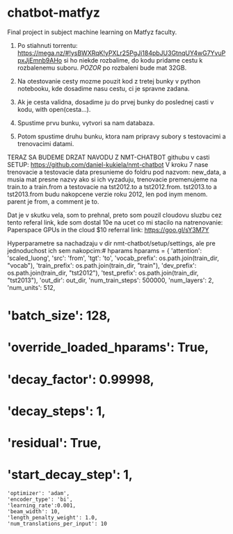 # chatbot-matfyz
Final project in subject machine learning on Matfyz faculty.

1. Po stiahnuti torrentu: https://mega.nz/#!ysBWXRqK!yPXLr25PgJi184pbJU3GtnqUY4wG7YvuPpxJjEmnb9AHo 
si ho niekde rozbalime, do kodu pridame cestu k rozbalenemu suboru. 
*POZOR* po rozbaleni bude mat 32GB.

2. Na otestovanie cesty mozme pouzit kod z tretej bunky v python notebooku, kde dosadime nasu cestu, ci je spravne zadana.

3. Ak je cesta validna, dosadime ju do prvej bunky do poslednej casti v kodu, with open(cesta...).

4. Spustime prvu bunku, vytvori sa nam databaza.

5. Potom spustime druhu bunku, ktora nam pripravy subory s testovacimi a trenovacimi datami.

TERAZ SA BUDEME DRZAT NAVODU Z NMT-CHATBOT githubu v casti SETUP: https://github.com/daniel-kukiela/nmt-chatbot
V kroku 7 nase trenovacie a testovacie data presunieme do foldru pod nazvom: new_data, a musia mat presne nazvy ako si ich vyzaduju, trenovacie premenujeme na train.to a train.from a testovacie na tst2012.to a tst2012.from. tst2013.to a tst2013.from budu nakopcene verzie roku 2012, len pod inym menom. parent je from, a comment je to.

Dat je v skutku vela, som to prehnal, preto som pouzil cloudovu sluzbu cez tento referal link, kde som dostal 10e na ucet co mi stacilo na natrenovanie: Paperspace GPUs in the cloud $10 referral link: https://goo.gl/sY3M7Y 

Hyperparametre sa nachadzaju v dir nmt-chatbot/setup/settings, ale pre jednoduchost ich sem nakopcim:# hparams
hparams = {
    'attention': 'scaled_luong',
    'src': 'from',
    'tgt': 'to',
    'vocab_prefix': os.path.join(train_dir, "vocab"),
    'train_prefix': os.path.join(train_dir, "train"),
    'dev_prefix': os.path.join(train_dir, "tst2012"),
    'test_prefix': os.path.join(train_dir, "tst2013"),
    'out_dir': out_dir,
    'num_train_steps': 500000,
    'num_layers': 2,
    'num_units': 512,
#    'batch_size': 128,
#    'override_loaded_hparams': True,
#    'decay_factor': 0.99998,
#    'decay_steps': 1,
#    'residual': True,
#    'start_decay_step': 1,
    'optimizer': 'adam',
    'encoder_type': 'bi',
    'learning_rate':0.001,
    'beam_width': 10,
    'length_penalty_weight': 1.0,
    'num_translations_per_input': 10
    
